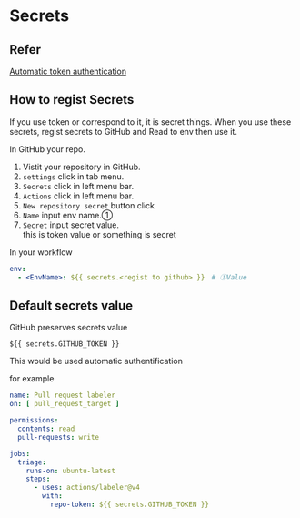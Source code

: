 # Secrets

## Refer

[Automatic token authentication](https://docs.github.com/ja/actions/security-guides/automatic-token-authentication)

## How to regist Secrets

If you use token or correspond to it, it is secret things.
When you use these secrets, regist secrets to GitHub and Read to env then use it.

In GitHub your repo.

1. Vistit your repository in GitHub.
1. `settings` click in tab menu.
1. `Secrets` click in left menu bar.
1. `Actions` click in left menu bar.
1. `New repository secret` button click
1. `Name` input env name.①
1. `Secret` input secret value.  
   this is token value or something is secret

In your workflow

``` yaml
env:
  - <EnvName>: ${{ secrets.<regist to github> }}　# ①Value
```

## Default secrets value

GitHub preserves secrets value

`${{ secrets.GITHUB_TOKEN }}`

This would be used automatic authentification

for example

``` yaml
name: Pull request labeler
on: [ pull_request_target ]

permissions:
  contents: read
  pull-requests: write

jobs:
  triage:
    runs-on: ubuntu-latest
    steps:
      - uses: actions/labeler@v4
        with:
          repo-token: ${{ secrets.GITHUB_TOKEN }}
```
